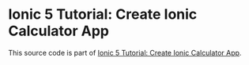 # Ionic 5 Tutorial: Create Ionic Calculator App

This source code is part of [Ionic 5 Tutorial: Create Ionic Calculator App](https://www.djamware.com/post/5e5dbad838830959a15f9a6d/ionic-5-tutorial-create-ionic-calculator-app-angular).
